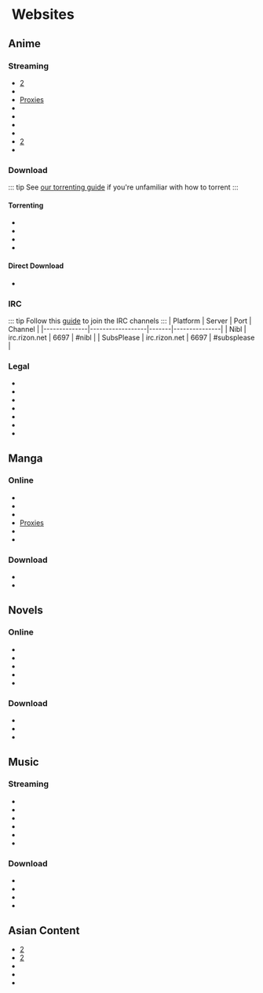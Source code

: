# <iconify-icon icon="mdi:globe" style="margin-right:0.25em;color:#f39c12;"></iconify-icon> Websites

## Anime

### Streaming
- [<Pill name="AnimeKai" icon="twemoji:star" color="yellow" />](https://animekai.to) [2](https://animekai.bz)
- [<Pill name="AnimeStream" />](https://anime.uniqstream.net)
- [<Pill name="Miruro" />](https://miruro.tv) [Proxies](https://miruro.com)
- [<Pill name="Animepahe" />](https://animepahe.ru)
- [<Pill name="Anime Nexus" />](https://anime.nexus)
- [<Pill name="KickAssAnime" />](https://kaa.mx)
- [<Pill name="AniZone" />](https://anizone.to)
- [<Pill name="Hianime" />](https://hianime.to) [2](https://hianime.nz)
- [<Pill name="Hikari" />](https://hikari.gg)

### Download
::: tip 
See [our torrenting guide](/guide/torrenting/getting-started) if you're unfamiliar with how to torrent
:::
#### Torrenting
- [<Pill name="Nyaa" icon="twemoji:star" color="yellow" />](https://nyaa.si)
- [<Pill name="AnimeTosho" />](https://animetosho.org)
- [<Pill name="SubsPlease" />](https://subsplease.org)
- [<Pill name="Tokyo Toshokan" />](https://tokyotosho.info)
#### Direct Download
- [<Pill name="Tokyo Insider" />](https://tokyoinsider.com)

### IRC
::: tip
Follow this [guide](/guide/irc) to join the IRC channels
:::
| Platform     | Server           | Port  | Channel       |
|--------------|------------------|-------|---------------|
| Nibl         | irc.rizon.net    | 6697  | #nibl         |
| SubsPlease   | irc.rizon.net    | 6697  | #subsplease   |

### Legal
- [<Pill name="Crunchyroll" />](https://crunchyroll.com)
- [<Pill name="Netflix" />](https://netflix.com)
- [<Pill name="Bilibili" />](https://bilibili.tv)
- [<Pill name="Disney+" />](https://disneyplus.com)
- [<Pill name="Muse Asia" />](https://youtube.com/@MuseAsia)
- [<Pill name="Ani-One Asia" />](https://youtube.com/@AniOneAsia)
- [<Pill name="Hidive" />](https://hidive.com)

## Manga

### Online
- [<Pill name="ComicK" icon="twemoji:star" color="yellow" />](https://comick.io)
- [<Pill name="MangaFire" />](https://mangafire.to)
- [<Pill name="Mangadex" />](https://mangadex.org)
- [<Pill name="Bato.to" />](https://battwo.com) [Proxies](https://rentry.co/batoto)
- [<Pill name="Weeb Central" />](https://weebcentral.com)
- [<Pill name="Hachi" />](https://hachi.moe)

### Download
- [<Pill name="Madokami" />](https://manga.madokami.al)
- [<Pill name="Anna's Archive" />](https://annas-archive.org)

## Novels

### Online
- [<Pill name="Novel Updates" />](http://novelupdates.com)
- [<Pill name="NovelBuddy" />](https://novelbuddy.com)
- [<Pill name="VyNovel" />](https://vynovel.com)
- [<Pill name="NovelsOnline" />](https://novelsonline.net)
- [<Pill name="Wuxia Box" />](https://wuxiabox.com)

### Download
- [<Pill name="Anna's Archive" />](https://annas-archive.org)
- [<Pill name="server.elscione" />](https://server.elscione.com)
- [<Pill name="Ganba's sheet" />](https://docs.google.com/spreadsheets/d/e/2PACX-1vSvd0SjjPYZKzhUwTYK2n2peZD_n6_wDmEKV3I37nuM-FnOtAU5xZkec35GabjrZ6olJTbr_CMXS6AH/pubhtml)

## Music

### Streaming
- [<Pill name="Animethemes" icon="twemoji:star" color="yellow" />](https://animethemes.moe)
- [<Pill name="Karaoke Mugen" />](https://kara.moe)
- [<Pill name="Animusic" />](https://animusic.moe)
- [<Pill name="Lyrical Nonsense" />](https://lyrical-nonsense.com/global)
- [<Pill name="MikuDB" />](https://mikudb.moe)
- [<Pill name="AnisongDB" />](https://anisong.db)

### Download
- [<Pill name="Sitting on Clouds" icon="twemoji:star" color="yellow" />](https://sittingonclouds.net)
- [<Pill name="Sukidesuost" icon="twemoji:star" color="yellow" />](https://sukidesuost.info)
- [<Pill name="SquidBored" />](https://squid-bored.org)
- [<Pill name="YumeOST" />](https://yumeost.net)

## Asian Content
- [<Pill name="GoPlay" icon="twemoji:star" color="yellow" />](https://goplay.su) [2](https://goplay.anontpp.com)
- [<Pill name="Kisskh" />](https://kisskh.co) [2](https://kisskh.la)
- [<Pill name="OneTouchTV" />](https://onetouch.xyz)
- [<Pill name="Asiaflix" />](https://asiaflix.net)
- [<Pill name="DramaFull" />](https://dramafull.net)
